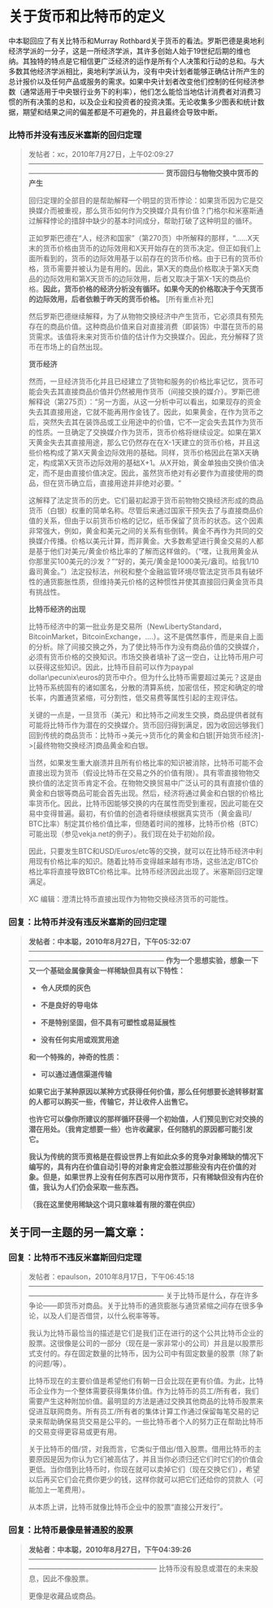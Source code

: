 # 关于货币和比特币的定义


中本聪回应了有关比特币和Murray Rothbard关于货币的看法。罗斯巴德是奥地利经济学派的一分子，这是一所经济学派，其许多创始人始于19世纪后期的维也纳。其独特的特点是它相信更广泛经济的运作是所有个人决策和行动的总和。与大多数其他经济学派相比，奥地利学派认为，没有中央计划者能够正确估计所产生的总计报价以及任何产品或服务的需求。如果中央计划者改变他们控制的任何经济参数（通常适用于中央银行业务下的利率），他们怎么能恰当地估计消费者对消费习惯的所有决策的总和，以及企业和投资者的投资决策。无论收集多少图表和统计数据，期望和结果之间的偏差都是不可避免的，并且最终会导致中断。


### 比特币并没有违反米塞斯的回归定理

> 发帖者：xc，2010年7月27日，上午02:09:27
> ————————————————————————————————————————————————————
> **货币回归与物物交换中货币的产生**
> 
> 回归定理的全部目的是帮助解释一个明显的货币悖论：如果货币因为它是交换媒介而被重视，那么货币如何作为交换媒介具有价值？门格尔和米塞斯通过解释悖论的措辞中缺少的基本时间成分，帮助打破了这种明显的循环。
>
> 正如罗斯巴德在“人，经济和国家”（第270页）中所解释的那样，“......X天末的货币价格由货币的边际效用和X天开始存在的货币决定。但正如我们上面所看到的，货币的边际效用基于以前存在的货币价格。由于已有的货币价格，货币需要并被认为是有用的。因此，第X天的商品价格取决于第X天商品的边际效用和第X天货币的边际效用，后者又取决于第X-1天的商品价格。**因此，货币价格的经济分析没有循环。如果今天的价格取决于今天货币的边际效用，后者依赖于昨天的货币价格。** [所有重点补充]
> 
> 然后罗斯巴德继续解释，为了从物物交换经济中产生货币，它必须具有预先存在的商品价值。这种商品价值来自对直接消费（即装饰）中潜在货币的易货需求。该值将未来对货币价值的估计作为交换媒介。因此，充分解释了货币在市场上的自然出现。
>
> **货币经济**
>
> 然而，一旦经济货币化并且已经建立了货物和服务的价格比率记忆，货币可能会失去其直接商品价值并仍然被用作货币（间接交换的媒介）。罗斯巴德解释说（第275页）：“另一方面，从这一分析中可以看出，如果现存的资金失去其直接用途，它就不能再用作金钱了。因此，如果黄金，在作为货币之后，突然失去其在装饰品或工业用途中的价值，它不一定会失去其作为货币的性质。一旦确定了交换媒介作为货币，货币价格将继续设定。如果在第X天黄金失去其直接用途，那么它仍然存在在X-1天建立的货币价格，并且这些价格构成了第X天黄金边际效用的基础。同样，货币价格因此在第X天确定，构成第X天货币边际效用的基础X+1。从X开始，黄金单独由交换价值决定，而不是由直接价值决定。因此，虽然货币绝对有必要作为直接使用的商品，但在货币确立后，直接用途并非绝对必要。“
>
> 这解释了法定货币的历史。它们最初起源于货币前物物交换经济形成的商品货币（白银）权重的简单名称。尽管后来通过国家干预失去了与直接商品价值的关系，但由于以前货币价格的记忆，纸币保留了货币的状态。这个因素非常强大，例如，黄金和美元之间的关系有些倒转。黄金不再作为共同的交换媒介传播。价格以美元计算，而非黄金。大多数希望进行黄金交易的人都是基于他们对美元/黄金价格比率的了解而这样做的。（“嘿，让我用黄金从你那里买100美元的沙发？”“好的，美元/黄金是1000美元/盎司。给我1/10盎司黄金。”）法定投标法，州税和整个金融监管环境尽管法定货币具有破坏性的通货膨胀性质，但维持美元价格的这种惯性并使其直接回归黄金货币具有挑战性。
>
> **比特币经济的出现**
>
> 比特币经济中的第一批业务是交易所（NewLibertyStandard，BitcoinMarket，BitcoinExchange，....）。这不是偶然事件，而是来自上面的分析。除了间接交换之外，为了使比特币作为没有商品价值的交换媒介，必须有货币价格的交换知识。市场交换者填补了这一空白，让比特币用户可以获得这些知识。因此，比特币目前可以作为paypal dollar\pecunix\euros的货币中介。但为什么比特币需要超过美元？这是由比特币系统固有的诸如匿名，分散的清算系统，加密信任，预定和确定的增长率，内置通货紧缩，可分割性，低交易费等属性引起的主观评估。
>
> 关键的一点是，一旦货币（美元）和比特币之间发生交换，商品提供者就有可能将比特币作为潜在的交换媒介。货币回归得到满足，因为收回远够我们回到传统的商品货币：比特币->美元->货币化的黄金和白银[开始货币经济]->[最终物物交换经济]商品黄金和白银。
> 
> 当然，如果发生重大崩溃并且所有价格比率的知识被消除，比特币可能不会直接出现为货币（假设比特币在交易之外的价值有限）。具有零直接物物交换价值的法定货币肯定不会。在物物交换贸易中广泛认可的具有直接价值的黄金和白银等商品可能会首先出现。然后，经济将通过黄金和白银的价格比率货币化。因此，比特币因能够交换的内在属性而受到重视，因此可能在交易中变得普遍。最初，有价值的创造者将继续根据真实货币（黄金盎司/ BTC比率）制定其价格价值比率，但随着时间的推移，比特币价格（BTC）可能出现（参见vekja.net的例子）。我们现在处于初始阶段。
>
> 因此，只要发生BTC和USD/Euros/etc等的交换，就可以在比特币经济中利用现有价格比率的知识。随着比特币变得越来越有市场，这些法定/BTC价格比率将直接导致BTC价格比率。比特币经济因此出现了。米塞斯回归定理满足。
>
> XC
> 编辑：澄清比特币直接出现作为物物交换经济货币的可能性。


### 回复：比特币并没有违反米塞斯的回归定理

> **发帖者：中本聪，2010年8月27日，下午05:32:07**
> ————————————————————————————————————————————————————
> **作为一个思想实验，想象一下又一个基础金属像黄金一样稀缺但具有以下特性：**
>
> * **令人厌烦的灰色**
>
> * **不是良好的导电体**
>
> * **不是特别坚固，但不具有可塑性或易延展性**
>
> * **没有任何实用或观赏用途**
>
> **和一个特殊的，神奇的性质：**
> 
> * **可以通过通信渠道传输**
>
> **如果它出于某种原因以某种方式获得任何价值，那么任何想要长途转移财富的人都可以购买一些，传输它，并让收件人出售它。**
>
> **也许它可以像你所建议的那样循环获得一个初始值，人们预见到它对交换的潜在用处。（我肯定想要一些）也许收藏家，任何随机的原因都可能引发它。**
>
> **我认为传统的货币资格是在假设世界上有如此众多的竞争对象稀缺的情况下编写的，具有内在价值自动引导的对象肯定会胜过那些没有内在价值的对象。但是，如果世界上没有任何东西可以用作货币，只有稀缺但没有内在价值，我认为人们仍会采取一些东西。**
> 
> **（我在这里使用稀缺这个词只意味着有限的潜在供应）**


## 关于同一主题的另一篇文章：

### 回复：比特币不违反米塞斯回归定理

> 发帖者：epaulson，2010年8月17日，下午06:45:18
> ————————————————————————————————————————————————————
> 关于比特币是什么，存在许多争论——即货币对商品。关于比特币的通货膨胀与通货紧缩之间存在很多争论，以及人们是否借贷，以什么税率等等。
>
> 我认为比特币最恰当的描述是它们是我们正在进行的这个公共比特币企业的股票。这很像是公司的一部分（现在是一家非常小的公司）并且是以股票形式支付的。存在固定数量的比特币，因为公司中有固定数量的股票（除了新的问题/等）。
>
> 比特币现在的主要价值是希望他们有朝一日会比现在更有价值。为此，比特币企业作为一个整体需要获得集体价值。作为比特币的员工/所有者，我们需要产生这种附加价值。最明显的方法是通过交换其他商品的比特币股票来促进互联网商务。所有员工/所有者的集体计算工作通过保留每笔交易的记录来帮助确保易货交易是公平的。一些比特币者个人的努力正在帮助比特币的交易变得更容易或更有用。
>
> 关于比特币的借/贷，对我而言，它类似于借出/借入股票。借用比特币的主要原因是因为你认为它们被高估了，并且当你必须归还它们时它们的价值会更低。当你借到比特币时，你现在就可以卖掉它们（现在交换它们），希望以后再买它们会花费你更少的钱，这样你就可以把它们还给你的贷款人（可能加上一笔费用）。
>
> 从本质上讲，比特币就像比特币企业中的股票“直接公开发行”。

### 回复：比特币最像是普通股的股票

> **发帖者：中本聪，2010年8月27日，下午04:39:26**
> ———————————————————————————————————————————————————
> 比特币没有股息或潜在的未来股息，因此不像股票。
>
> 更像是收藏品或商品。










